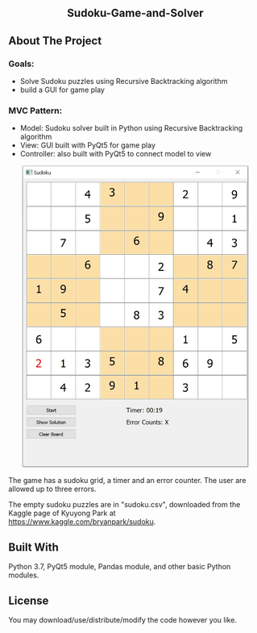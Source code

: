 
<!-- PROJECT LOGO -->
<h2 align="center">Sudoku-Game-and-Solver</h2>

<!-- ABOUT THE PROJECT -->
## About The Project

### Goals:
* Solve Sudoku puzzles using Recursive Backtracking algorithm
* build a GUI for game play

### MVC Pattern:
* Model: Sudoku solver built in Python using Recursive Backtracking algorithm
* View: GUI built with PyQt5 for game play
* Controller: also built with PyQt5 to connect model to view

<p align="center">
  <a href="https://github.com/othneildrew/Best-README-Template">
    <img src="images/sudoku_gui.JPG" alt="Sudoku GUI Capture" width="450" height="600">
  </a>
</p>

The game has a sudoku grid, a timer and an error counter. The user are allowed up to three errors.

The empty sudoku puzzles are in "sudoku.csv", downloaded from the Kaggle page of Kyuyong Park at https://www.kaggle.com/bryanpark/sudoku.
## Built With
Python 3.7, PyQt5 module, Pandas module, and other basic Python modules.

## License
You may download/use/distribute/modify the code however you like.
